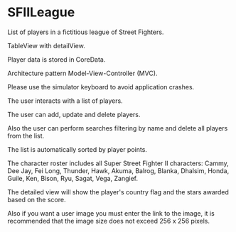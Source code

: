 # SFIILeague

List of players in a fictitious league of Street Fighters.

TableView with detailView.

Player data is stored in CoreData.

Architecture pattern Model-View-Controller (MVC).

Please use the simulator keyboard to avoid application crashes.

The user interacts with a list of players.

The user can add, update and delete players.

Also the user can perform searches filtering by name and delete all players from the list.

The list is automatically sorted by player points.

The character roster includes all Super Street Fighter II characters: Cammy, Dee Jay, Fei Long, Thunder, Hawk, Akuma, Balrog,
Blanka, Dhalsim, Honda, Guile, Ken, Bison, Ryu, Sagat, Vega, Zangief.

The detailed view will show the player's country flag and the stars awarded based on the score. 

Also if you want a user image you must enter the link to the image, it is recommended that the image size does not exceed 256 x 256 pixels.

